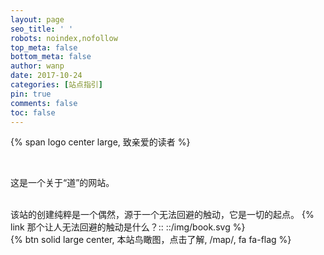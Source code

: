 ```yaml
---
layout: page
seo_title: ' '
robots: noindex,nofollow
top_meta: false
bottom_meta: false
author: wanp
date: 2017-10-24
categories: [站点指引]
pin: true
comments: false
toc: false
---
```


<p>
{% span logo center large, 致亲爱的读者 %}
</p>

<br>

这是一个关于“道”的网站。

<br>
该站的创建纯粹是一个偶然，源于一个无法回避的触动，它是一切的起点。
{% link 那个让人无法回避的触动是什么？::  ::/img/book.svg %}

<br>
{% btn solid large center, 本站鸟瞰图，点击了解, /map/, fa fa-flag %}
<br>

<!-- more -->
